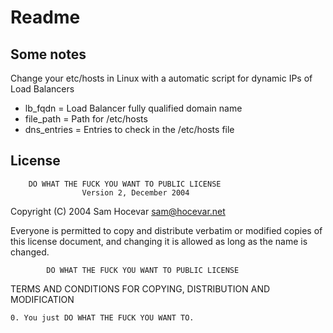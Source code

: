 # Readme

## Some notes

Change your etc/hosts in Linux with a automatic script for dynamic IPs of Load Balancers

* lb_fqdn = Load Balancer fully qualified domain name
* file_path = Path for /etc/hosts
* dns_entries = Entries to check in the /etc/hosts file

## License

        DO WHAT THE FUCK YOU WANT TO PUBLIC LICENSE 
                    Version 2, December 2004 

 Copyright (C) 2004 Sam Hocevar <sam@hocevar.net>

 Everyone is permitted to copy and distribute verbatim or modified
 copies of this license document, and changing it is allowed as long
 as the name is changed.

            DO WHAT THE FUCK YOU WANT TO PUBLIC LICENSE 
   TERMS AND CONDITIONS FOR COPYING, DISTRIBUTION AND MODIFICATION

    0. You just DO WHAT THE FUCK YOU WANT TO.

